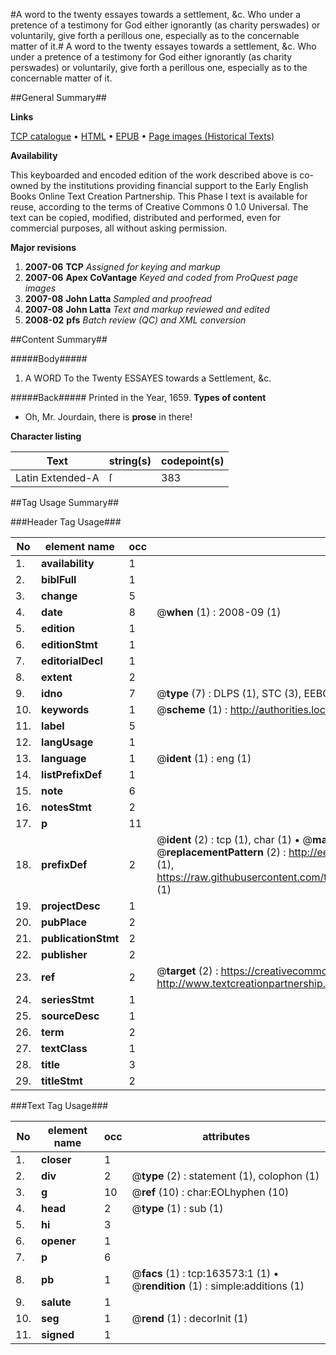 #A word to the twenty essayes towards a settlement, &c. Who under a pretence of a testimony for God either ignorantly (as charity perswades) or voluntarily, give forth a perillous one, especially as to the concernable matter of it.#
A word to the twenty essayes towards a settlement, &c. Who under a pretence of a testimony for God either ignorantly (as charity perswades) or voluntarily, give forth a perillous one, especially as to the concernable matter of it.

##General Summary##

**Links**

[TCP catalogue](http://www.ota.ox.ac.uk/tcp/)  • 
[HTML](http://tei.it.ox.ac.uk/tcp/Texts-HTML/free/A96/A96929.html)  • 
[EPUB](http://tei.it.ox.ac.uk/tcp/Texts-EPUB/free/A96/A96929.epub) • 
[Page images (Historical Texts)](https://data.historicaltexts.jisc.ac.uk/view?pubId=eebo-99870015e&pageId=eebo-99870015e-163573-1)

**Availability**

This keyboarded and encoded edition of the
	       work described above is co-owned by the institutions
	       providing financial support to the Early English Books
	       Online Text Creation Partnership. This Phase I text is
	       available for reuse, according to the terms of Creative
	       Commons 0 1.0 Universal. The text can be copied,
	       modified, distributed and performed, even for
	       commercial purposes, all without asking permission.

**Major revisions**

1. __2007-06__ __TCP__ *Assigned for keying and markup*
1. __2007-06__ __Apex CoVantage__ *Keyed and coded from ProQuest page images*
1. __2007-08__ __John Latta__ *Sampled and proofread*
1. __2007-08__ __John Latta__ *Text and markup reviewed and edited*
1. __2008-02__ __pfs__ *Batch review (QC) and XML conversion*

##Content Summary##

#####Body#####

1. A WORD To the Twenty ESSAYES towards a Settlement, &c.

#####Back#####
Printed in the Year, 1659.
**Types of content**

  * Oh, Mr. Jourdain, there is **prose** in there!

**Character listing**


|Text|string(s)|codepoint(s)|
|---|---|---|
|Latin Extended-A|ſ|383|

##Tag Usage Summary##

###Header Tag Usage###

|No|element name|occ|attributes|
|---|---|---|---|
|1.|__availability__|1||
|2.|__biblFull__|1||
|3.|__change__|5||
|4.|__date__|8| @__when__ (1) : 2008-09 (1)|
|5.|__edition__|1||
|6.|__editionStmt__|1||
|7.|__editorialDecl__|1||
|8.|__extent__|2||
|9.|__idno__|7| @__type__ (7) : DLPS (1), STC (3), EEBO-CITATION (1), PROQUEST (1), VID (1)|
|10.|__keywords__|1| @__scheme__ (1) : http://authorities.loc.gov/ (1)|
|11.|__label__|5||
|12.|__langUsage__|1||
|13.|__language__|1| @__ident__ (1) : eng (1)|
|14.|__listPrefixDef__|1||
|15.|__note__|6||
|16.|__notesStmt__|2||
|17.|__p__|11||
|18.|__prefixDef__|2| @__ident__ (2) : tcp (1), char (1)  •  @__matchPattern__ (2) : ([0-9\-]+):([0-9IVX]+) (1), (.+) (1)  •  @__replacementPattern__ (2) : http://eebo.chadwyck.com/downloadtiff?vid=$1&page=$2 (1), https://raw.githubusercontent.com/textcreationpartnership/Texts/master/tcpchars.xml#$1 (1)|
|19.|__projectDesc__|1||
|20.|__pubPlace__|2||
|21.|__publicationStmt__|2||
|22.|__publisher__|2||
|23.|__ref__|2| @__target__ (2) : https://creativecommons.org/publicdomain/zero/1.0/ (1), http://www.textcreationpartnership.org/docs/. (1)|
|24.|__seriesStmt__|1||
|25.|__sourceDesc__|1||
|26.|__term__|2||
|27.|__textClass__|1||
|28.|__title__|3||
|29.|__titleStmt__|2||


###Text Tag Usage###

|No|element name|occ|attributes|
|---|---|---|---|
|1.|__closer__|1||
|2.|__div__|2| @__type__ (2) : statement (1), colophon (1)|
|3.|__g__|10| @__ref__ (10) : char:EOLhyphen (10)|
|4.|__head__|2| @__type__ (1) : sub (1)|
|5.|__hi__|3||
|6.|__opener__|1||
|7.|__p__|6||
|8.|__pb__|1| @__facs__ (1) : tcp:163573:1 (1)  •  @__rendition__ (1) : simple:additions (1)|
|9.|__salute__|1||
|10.|__seg__|1| @__rend__ (1) : decorInit (1)|
|11.|__signed__|1||
